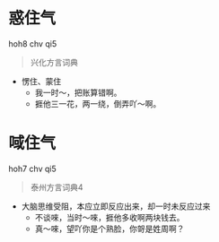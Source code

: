 # 惑住气
hoh8 chv qi5
> 兴化方言词典
- 愣住、蒙住
  - 我一时～，把账算错啊。
  - 捱他三一花，两一绕，倒弄吖～啊。

# 㖪住气
hoh7 chv qi5
> 泰州方言词典4
- 大脑思维受阻，本应立即反应出来，却一时未反应过来
  - 不谈唻，当时～唻，捱他多收啊两块钱去。
  - 真～唻，望吖你是个熟脸，你哿是姓周啊？

